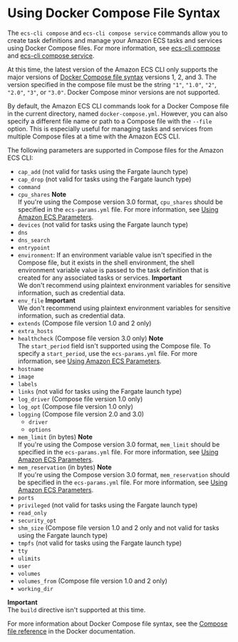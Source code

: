 # Using Docker Compose File Syntax<a name="cmd-ecs-cli-compose-parameters"></a>

The `ecs-cli compose` and `ecs-cli compose service` commands allow you to create task definitions and manage your Amazon ECS tasks and services using Docker Compose files\. For more information, see [ecs\-cli compose](cmd-ecs-cli-compose.md) and [ecs\-cli compose service](cmd-ecs-cli-compose-service.md)\.

At this time, the latest version of the Amazon ECS CLI only supports the major versions of [Docker Compose file syntax](https://docs.docker.com/compose/compose-file/#versioning) versions 1, 2, and 3\. The version specified in the compose file must be the string `"1"`, `"1.0"`, `"2"`, `"2.0"`, `"3"`, or `"3.0"`\. Docker Compose minor versions are not supported\.

By default, the Amazon ECS CLI commands look for a Docker Compose file in the current directory, named `docker-compose.yml`\. However, you can also specify a different file name or path to a Compose file with the `--file` option\. This is especially useful for managing tasks and services from multiple Compose files at a time with the Amazon ECS CLI\.

The following parameters are supported in Compose files for the Amazon ECS CLI:
+ `cap_add` \(not valid for tasks using the Fargate launch type\)
+ `cap_drop` \(not valid for tasks using the Fargate launch type\)
+ `command`
+ `cpu_shares`
**Note**  
If you're using the Compose version 3\.0 format, `cpu_shares` should be specified in the `ecs-params.yml` file\. For more information, see [Using Amazon ECS Parameters](cmd-ecs-cli-compose-ecsparams.md)\.
+ `devices` \(not valid for tasks using the Fargate launch type\)
+ `dns`
+ `dns_search`
+ `entrypoint`
+ `environment`: If an environment variable value isn't specified in the Compose file, but it exists in the shell environment, the shell environment variable value is passed to the task definition that is created for any associated tasks or services\.
**Important**  
We don't recommend using plaintext environment variables for sensitive information, such as credential data\.
+ `env_file`
**Important**  
We don't recommend using plaintext environment variables for sensitive information, such as credential data\.
+ `extends` \(Compose file version 1\.0 and 2 only\)
+ `extra_hosts`
+ `healthcheck` \(Compose file version 3\.0 only\)
**Note**  
The `start_period` field isn't supported using the Compose file\. To specify a `start_period`, use the `ecs-params.yml` file\. For more information, see [Using Amazon ECS Parameters](cmd-ecs-cli-compose-ecsparams.md)\.
+ `hostname`
+ `image`
+ `labels`
+ `links` \(not valid for tasks using the Fargate launch type\)
+ `log_driver` \(Compose file version 1\.0 only\)
+ `log_opt` \(Compose file version 1\.0 only\)
+ `logging` \(Compose file version 2\.0 and 3\.0\)
  + `driver`
  + `options`
+ `mem_limit` \(in bytes\)
**Note**  
If you're using the Compose version 3\.0 format, `mem_limit` should be specified in the `ecs-params.yml` file\. For more information, see [Using Amazon ECS Parameters](cmd-ecs-cli-compose-ecsparams.md)\.
+ `mem_reservation` \(in bytes\)
**Note**  
If you're using the Compose version 3\.0 format, `mem_reservation` should be specified in the `ecs-params.yml` file\. For more information, see [Using Amazon ECS Parameters](cmd-ecs-cli-compose-ecsparams.md)\.
+ `ports`
+ `privileged` \(not valid for tasks using the Fargate launch type\)
+ `read_only`
+ `security_opt`
+ `shm_size` \(Compose file version 1\.0 and 2 only and not valid for tasks using the Fargate launch type\)
+ `tmpfs` \(not valid for tasks using the Fargate launch type\)
+ `tty`
+ `ulimits`
+ `user`
+ `volumes`
+ `volumes_from` \(Compose file version 1\.0 and 2 only\)
+ `working_dir`

**Important**  
The `build` directive isn't supported at this time\.

For more information about Docker Compose file syntax, see the [Compose file reference](https://docs.docker.com/compose/compose-file/#/compose-file-reference) in the Docker documentation\.